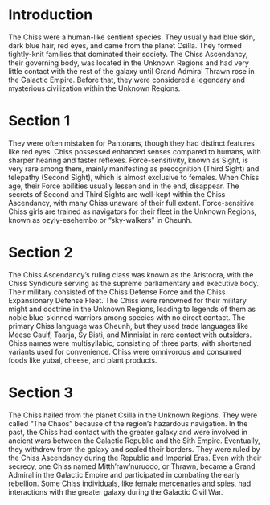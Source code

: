 # Introduction

The Chiss were a human-like sentient species.
They usually had blue skin, dark blue hair, red eyes, and came from the planet Csilla.
They formed tightly-knit families that dominated their society.
The Chiss Ascendancy, their governing body, was located in the Unknown Regions and had very little contact with the rest of the galaxy until Grand Admiral Thrawn rose in the Galactic Empire.
Before that, they were considered a legendary and mysterious civilization within the Unknown Regions.

# Section 1

They were often mistaken for Pantorans, though they had distinct features like red eyes.
Chiss possessed enhanced senses compared to humans, with sharper hearing and faster reflexes.
Force-sensitivity, known as Sight, is very rare among them, mainly manifesting as precognition (Third Sight) and telepathy (Second Sight), which is almost exclusive to females.
When Chiss age, their Force abilities usually lessen and in the end, disappear.
The secrets of Second and Third Sights are well-kept within the Chiss Ascendancy, with many Chiss unaware of their full extent.
Force-sensitive Chiss girls are trained as navigators for their fleet in the Unknown Regions, known as ozyly-esehembo or “sky-walkers” in Cheunh.

# Section 2

The Chiss Ascendancy’s ruling class was known as the Aristocra, with the Chiss Syndicure serving as the supreme parliamentary and executive body.
Their military consisted of the Chiss Defense Force and the Chiss Expansionary Defense Fleet.
The Chiss were renowned for their military might and doctrine in the Unknown Regions, leading to legends of them as noble blue-skinned warriors among species with no direct contact.
The primary Chiss language was Cheunh, but they used trade languages like Meese Caulf, Taarja, Sy Bisti, and Minnisiat in rare contact with outsiders.
Chiss names were multisyllabic, consisting of three parts, with shortened variants used for convenience.
Chiss were omnivorous and consumed foods like yubal, cheese, and plant products.

# Section 3

The Chiss hailed from the planet Csilla in the Unknown Regions.
They were called “The Chaos” because of the region’s hazardous navigation.
In the past, the Chiss had contact with the greater galaxy and were involved in ancient wars between the Galactic Republic and the Sith Empire.
Eventually, they withdrew from the galaxy and sealed their borders.
They were ruled by the Chiss Ascendancy during the Republic and Imperial Eras.
Even with their secrecy, one Chiss named Mitth’raw’nuruodo, or Thrawn, became a Grand Admiral in the Galactic Empire and participated in combating the early rebellion.
Some Chiss individuals, like female mercenaries and spies, had interactions with the greater galaxy during the Galactic Civil War.
